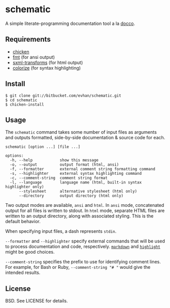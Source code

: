 # schematic

A simple literate-programming documentation tool a la [docco][].

[docco]: http://jashkenas.github.com/docco/

## Requirements

  * [chicken](http://call-cc.org)
  * [fmt](http://wiki.call-cc.org/egg/fmt) (for ansi output)
  * [sxml-transforms](http://wiki.call-cc.org/egg/sxml-transforms) (for html output)
  * [colorize](http://wiki.call-cc.org/egg/colorize) (for syntax highlighting)

## Install

    $ git clone git://bitbucket.com/evhan/schematic.git
    $ cd schematic
    $ chicken-install

## Usage

The `schematic` command takes some number of input files as arguments and
outputs formatted, side-by-side documentation & source code for each.

    schematic [option ...] [file ...]

    options:
      -h, --help            show this message
      -o, --output          output format (html, ansi)
      -f, --formatter       external comment string formatting command
      -s, --highlighter     external syntax highlighting command
      -c, --comment-string  comment string format
      -l, --language        language name (html, built-in syntax highlighter only)
          --stylesheet      alternative stylesheet (html only)
          --directory       output directory (html only)

Two output modes are available, `ansi` and `html`. In `ansi` mode, concatenated
output for all files is written to stdout. In `html` mode, separate HTML files
are written to an output directory, along with associated styling. This is the
default behavior.

When specifying input files, a dash represents `stdin`.

`--formatter` and `--highlighter` specify external commands that will be
used to process documentation and code, respectively. [`markdown`][markdown]
and [`highlight`][highlight] might be good choices.

`--comment-string` specifies the prefix to use for identifying comment lines.
For example, for Bash or Ruby, `--comment-string "# "` would give the intended
results.

[markdown]: http://daringfireball.net/projects/markdown/
[highlight]: http://www.andre-simon.de/doku/highlight/en/highlight.html

## License

BSD. See LICENSE for details.
